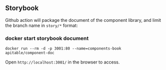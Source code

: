 ## Storybook

Github action will package the document of the component library, and limit the branch name in `story/*` format:

### docker start storybook document

```
docker run --rm -d -p 3001:80 --name=components-book apitable/component-doc
```

Open `http://localhost:3001/` in the browser to access.